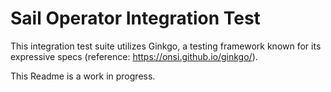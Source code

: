 # Sail Operator Integration Test

This integration test suite utilizes Ginkgo, a testing framework known for its expressive specs (reference: https://onsi.github.io/ginkgo/). 

This Readme is a work in progress.